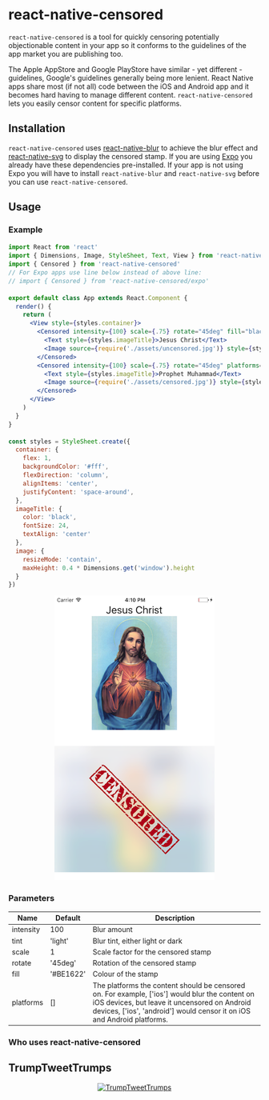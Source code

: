 # react-native-censored
`react-native-censored` is a tool for quickly censoring potentially objectionable content in your app so it conforms to the guidelines of the app market you are publishing too.

The Apple AppStore and Google PlayStore have similar - yet different - guidelines, Google's guidelines generally being more lenient. React Native apps share most (if not all) code between the iOS and Android app and it becomes hard having to manage different content. `react-native-censored` lets you easily censor content for specific platforms.

## Installation
`react-native-censored` uses [react-native-blur](https://github.com/react-native-community/react-native-blur) to achieve the blur effect and [react-native-svg](https://github.com/react-native-community/react-native-svg) to display the censored stamp. If you are using [Expo](https://expo.io/) you already have these dependencies pre-installed. If your app is not using Expo you will have to install `react-native-blur` and `react-native-svg` before you can use `react-native-censored`.

## Usage
### Example

```jsx
import React from 'react'
import { Dimensions, Image, StyleSheet, Text, View } from 'react-native'
import { Censored } from 'react-native-censored'
// For Expo apps use line below instead of above line:
// import { Censored } from 'react-native-censored/expo'

export default class App extends React.Component {
  render() {
    return (
      <View style={styles.container}>
        <Censored intensity={100} scale={.75} rotate="45deg" fill="black" platforms={['isisos']} >
          <Text style={styles.imageTitle}>Jesus Christ</Text>
          <Image source={require('./assets/uncensored.jpg')} style={styles.image} />
        </Censored>
        <Censored intensity={100} scale={.75} rotate="45deg" platforms={['ios', 'android']} >
          <Text style={styles.imageTitle}>Prophet Muhammad</Text>
          <Image source={require('./assets/censored.jpg')} style={styles.image} />
        </Censored>
      </View>
    )
  }
}

const styles = StyleSheet.create({
  container: {
    flex: 1,
    backgroundColor: '#fff',
    flexDirection: 'column',
    alignItems: 'center',
    justifyContent: 'space-around',
  },
  imageTitle: {
    color: 'black',
    fontSize: 24,
    textAlign: 'center'
  },
  image: {
    resizeMode: 'contain',
    maxHeight: 0.4 * Dimensions.get('window').height
  }
})
```
<p align="center">
<img alt="demo" title="demo" src="https://github.com/redpandatronicsuk/react-native-censored/blob/master/demo/react-native-censor-demo.png"/>
</p>

### Parameters
| Name      | Default   | Description                                                                                                                                                                                                               |
|-----------|-----------|-------------------------------------------------------------------------------|
| intensity | 100       | Blur amount                                                                                                                                                                                                               |
| tint      | 'light'   | Blur tint, either light or dark                                                                                                                                                                                           |
| scale     | 1         | Scale factor for the censored stamp                                                                                                                                                                                       |
| rotate    | '45deg'   | Rotation of the censored stamp                                                                                                                                                                                            |
| fill      | '#BE1622' | Colour of the stamp                                                                                                                                                                                                       |
| platforms | []        | The platforms the content should be censored on. For example, ['ios'] would blur the content on iOS devices, but leave it uncensored on Android devices, ['ios', 'android'] would censor it on iOS and Android platforms. |


### Who uses react-native-censored
## TrumpTweetTrumps
<p align="center">
<a href="https://trumptweettrumps.com/">
<img alt="TrumpTweetTrumps" title="TrumpTweetTrumps" src="https://github.com/redpandatronicsuk/react-native-censored/blob/master/stuff/new-android-logo-05.png"/></a>
</p>